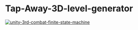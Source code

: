 # Tap-Away-3D-level-generator
 
[![unity-3rd-combat-finite-state-machine](https://img.youtube.com/vi/Z0rmIvu7D1g/0.jpg)](https://youtu.be/Z0rmIvu7D1g)

